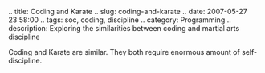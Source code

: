 .. title: Coding and Karate
.. slug: coding-and-karate
.. date: 2007-05-27 23:58:00
.. tags: soc, coding, discipline
.. category: Programming
.. description: Exploring the similarities between coding and martial arts discipline

Coding and Karate are similar. They both require enormous amount of self-discipline.
